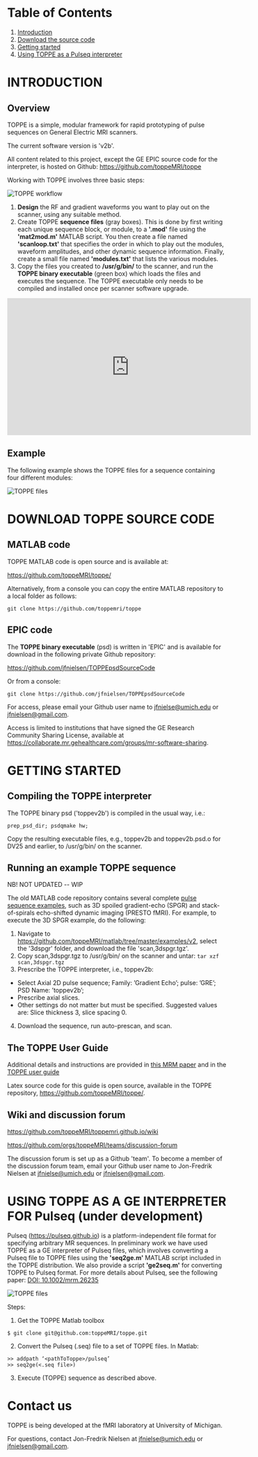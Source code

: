 

# Table of Contents
1. [Introduction](#introduction)
2. [Download the source code](#getsource)
3. [Getting started](#gettingstarted)
4. [Using TOPPE as a Pulseq interpreter](#pulseq)


# INTRODUCTION <a name="introduction"></a>

## Overview 

TOPPE is a simple, modular framework for rapid prototyping of pulse sequences on General Electric MRI scanners.

The current software version is 'v2b'. 

All content related to this project, except the GE EPIC source code for the interpreter, is hosted on Github: <https://github.com/toppeMRI/toppe>

Working with TOPPE involves three basic steps:

![TOPPE workflow](/figs/workflow.png)

1. **Design** the RF and gradient waveforms you want to play out on the scanner, using any suitable method.
1. Create TOPPE **sequence files** (gray boxes). This is done by first writing each unique sequence block, or module, to a **'.mod'** file using the **'mat2mod.m'** MATLAB script. 
You then create a file named **'scanloop.txt'** that specifies the order in which to play out the modules, waveform amplitudes, and other dynamic sequence information. 
Finally, create a small file named **'modules.txt'** that lists the various modules.
1. Copy the files you created to **/usr/g/bin/** to the scanner, and run the **TOPPE binary executable** (green box) which loads the files and executes the sequence.
The TOPPE executable only needs to be compiled and installed once per scanner software upgrade.

<iframe width="560" height="315" src="https://www.youtube.com/embed/S817b0Yfe3I?rel=0" frameborder="0" allow="autoplay; encrypted-media" allowfullscreen></iframe>

## Example 

The following example shows the TOPPE files for a sequence containing four different modules:

![TOPPE files](/figs/files.png)



# DOWNLOAD TOPPE SOURCE CODE <a name="getsource"></a>

## MATLAB code

TOPPE MATLAB code is open source and is available at:

<https://github.com/toppeMRI/toppe/>

Alternatively, from a console you can copy the entire MATLAB repository to a local folder as follows:

```
git clone https://github.com/toppemri/toppe
```


## EPIC code

The **TOPPE binary executable** (psd) is written in 'EPIC' and is available for download in the following private Github repository:

<https://github.com/jfnielsen/TOPPEpsdSourceCode>

Or from a console:
```
git clone https://github.com/jfnielsen/TOPPEpsdSourceCode
```

For access, please email your Github user name to <jfnielse@umich.edu> or <jfnielsen@gmail.com>.

Access is limited to institutions that have signed the GE Research Community Sharing License, available at https://collaborate.mr.gehealthcare.com/groups/mr-software-sharing.




# GETTING STARTED <a name="gettingstarted"></a>


## Compiling the TOPPE interpreter

The TOPPE binary psd ('toppev2b') is compiled in the usual way, i.e.:
```
prep_psd_dir; psdqmake hw;
```
Copy the resulting executable files, e.g., toppev2b and toppev2b.psd.o for DV25 and earlier, to /usr/g/bin/ on the scanner.


## Running an example TOPPE sequence

NB! NOT UPDATED  -- WIP

The old MATLAB code repository contains several complete [pulse sequence examples](https://github.com/toppeMRI/old_matlab/tree/master/examples/), such as 3D spoiled gradient-echo (SPGR) and stack-of-spirals echo-shifted dynamic imaging (PRESTO fMRI).
For example, to execute the 3D SPGR example, do the following:

1. Navigate to <https://github.com/toppeMRI/matlab/tree/master/examples/v2>, select the '3dspgr' folder, and download the file 'scan,3dspgr.tgz'.
2. Copy scan,3dspgr.tgz to /usr/g/bin/ on the scanner and untar: ```tar xzf scan,3dspgr.tgz```
3. Prescribe the TOPPE interpreter, i.e., toppev2b:
  + Select Axial 2D pulse sequence; Family: ’Gradient Echo’; pulse: ’GRE’; PSD Name: ’toppev2b’;
  + Prescribe axial slices.
  + Other settings do not matter but must be specified. Suggested values are: Slice thickness 3, slice spacing 0.
4. Download the sequence, run auto-prescan, and scan.


## The TOPPE User Guide

Additional details and instructions are provided in 
[this MRM paper](http://onlinelibrary.wiley.com/doi/10.1002/mrm.26990/full)
and in the 
[TOPPE user guide](https://github.com/toppeMRI/toppe/blob/master/UserGuide/TOPPE_UserGuide.pdf)

Latex source code for this guide is open source, available in the TOPPE repository, <https://github.com/toppeMRI/toppe/>.

<dl>
<!-- This is a comment -->
</dl>


## Wiki and discussion forum

<https://github.com/toppeMRI/toppemri.github.io/wiki>

<https://github.com/orgs/toppeMRI/teams/discussion-forum>

The discussion forum is set up as a Github 'team'. To become a member of the discussion forum team, email your Github user name to Jon-Fredrik Nielsen at <jfnielse@umich.edu> or <jfnielsen@gmail.com>.


# USING TOPPE AS A GE INTERPRETER FOR Pulseq (under development) <a name="pulseq"></a>

Pulseq (<https://pulseq.github.io>) is a platform-independent file format for specifying arbitrary MR sequences.
In preliminary work we have used TOPPE as a GE interpreter of Pulseq files, which involves converting a Pulseq file to TOPPE files using the **'seq2ge.m'** MATLAB script included in the TOPPE distribution.
We also provide a script **'ge2seq.m'** for converting TOPPE to Pulseq format.
For more details about Pulseq, see the following paper: 
[DOI: 10.1002/mrm.26235](http://onlinelibrary.wiley.com/doi/10.1002/mrm.26235/abstract)

![TOPPE files](/figs/pulseq.png)

Steps:

1. Get the TOPPE Matlab toolbox
```
$ git clone git@github.com:toppeMRI/toppe.git
```
2. Convert the Pulseq (.seq) file to a set of TOPPE files.
In Matlab:
```
>> addpath ‘<pathToToppe>/pulseq’     
>> seq2ge(<.seq file>)
```
3. Execute (TOPPE) sequence as described above.



# Contact us

TOPPE is being developed at the fMRI laboratory at University of Michigan.

For questions, contact Jon-Fredrik Nielsen at <jfnielse@umich.edu> or <jfnielsen@gmail.com>.
